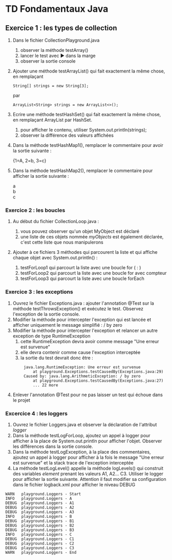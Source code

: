 # TD Fondamentaux Java
## Exercice 1 : les types de collection
1. Dans le fichier CollectionPlayground.java
    1. observer la méthode testArray()
    2. lancer le test avec ▶ dans la marge
    3. observer la sortie console
2. Ajouter une méthode testArrayList() qui fait exactement la même chose, en remplaçant

    ```
    String[] strings = new String[3];
    ```

    par

    ```
    ArrayList<String> strings = new ArrayList<>();
    ```
    
3. Ecrire une méthode testHashSet() qui fait exactement la même chose, en remplaçant ArrayList par HashSet.
    1. pour afficher le contenu, utiliser System.out.println(strings);
    2. observer la différence des valeurs affichées

4. Dans la méthode testHashMap1(), remplacer le commentaire pour avoir la sortie suivante :
    
    {1=A, 2=b, 3=c}  

5. Dans la méthode testHashMap2(), remplacer le commentaire pour afficher la sortie suivante :
    
    a    
    b    
    c    
    
### Exercice 2 : les boucles

1. Au début du fichier CollectionLoop.java :
    1. vous pouvez observer qu'un objet MyObject est déclaré
    2. une liste de ces objets nommée _myObjects_ est également déclarée, c'est cette liste que nous manipulerons

2. Ajouter à ce fichiers 3 méthodes qui parcourent la liste et qui affiche chaque objet avec System.out.println() :
    1. testForLoop1 qui parcourt la liste avec une boucle for ( : )
    2. testForLoop2 qui parcourt la liste avec une boucle for avec compteur
    3. testForLoop3 qui parcourt la liste avec une boucle forEach

### Exercice 3 : les exceptions

1. Ouvrez le fichier Exceptions.java : ajouter l'annotation @Test sur la méthode testThrowsException() et exécutez le test. Observez l'exception de la sortie console.
2. Modifier la méthode pour intercepter l'exception qui est lancée et afficher uniquement le message simplifié :
/ by zero
3. Modifier la méthode pour intercepter l'exception et relancer un autre exception de type RuntimeException
    1. cette RuntimeException devra avoir comme message "Une erreur est survenue"
    2. elle devra contenir comme cause l'exception interceptée
    3. la sortie du test devrait donc être :
 
```
        java.lang.RuntimeException: Une erreur est survenue
        	at playground.Exceptions.testCausedBy(Exceptions.java:29)
        Caused by: java.lang.ArithmeticException: / by zero
        	at playground.Exceptions.testCausedBy(Exceptions.java:27)
        	... 22 more
```
4. Enlever l'annotation @Test pour ne pas laisser un test qui échoue dans le projet

### Excercice 4 : les loggers

1. Ouvrez le fichier Loggers.java et observer la déclaration de l'attribut _logger_
2. Dans la méthode testLogForLoop, ajoutez un appel à logger pour afficher à la place de System.out.println pour afficher l'objet. Observer les différences dans la sortie console.
3. Dans la méthode testLogException, à la place des commentaires, ajoutez un appel à logger pour afficher à la fois le message "Une erreur est survenue" et la stack trace de l'exception interceptée
4. La méthode testLogLevel() appelle la méthode logLevels() qui construit des variables _element_ prenant les valeurs A1, A2... C3. 
Utiliser le logger pour afficher la sortie suivante. Attention il faut modifier sa configuration dans le fichier logback.xml pour afficher le niveau DEBUG

```
WARN   playground.Loggers - Start
INFO   playground.Loggers - A
DEBUG  playground.Loggers - A1
DEBUG  playground.Loggers - A2
DEBUG  playground.Loggers - A3
INFO   playground.Loggers - B
DEBUG  playground.Loggers - B1
DEBUG  playground.Loggers - B2
DEBUG  playground.Loggers - B3
INFO   playground.Loggers - C
DEBUG  playground.Loggers - C1
DEBUG  playground.Loggers - C2
DEBUG  playground.Loggers - C3
WARN   playground.Loggers - End
```
